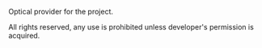 Optical provider for the project.

All rights reserved, any use is prohibited unless developer's permission is acquired.
